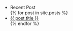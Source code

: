 <aside class="left-sidebar">
<ul class="side-nav">
<li><label>Recent Post</label></li>
	{% for post in site.posts %}
      <li class="{% if post.previewmode == "true" %} previewmode {% endif %}">
        <a href="{{ post.url }}">{{ post.title }}</a>
      </li>
  {% endfor %}
</ul>
</aside>
